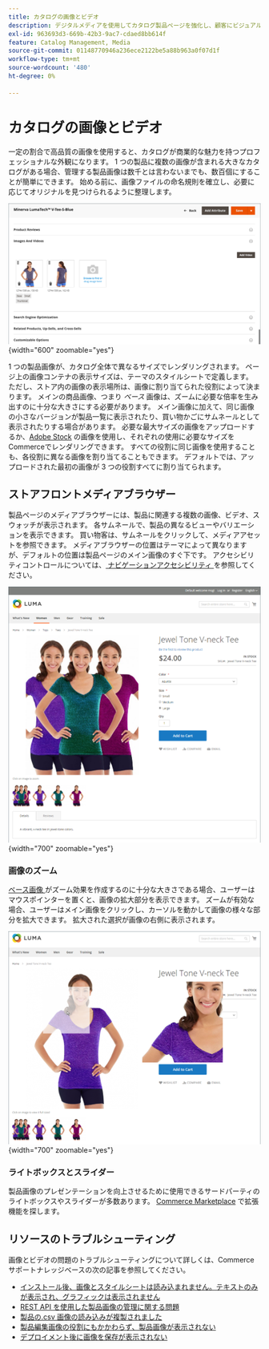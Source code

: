 ```yaml
---
title: カタログの画像とビデオ
description: デジタルメディアを使用してカタログ製品ページを強化し、顧客にビジュアルを提供する方法を説明します。
exl-id: 963693d3-669b-42b3-9ac7-cdaed8bb614f
feature: Catalog Management, Media
source-git-commit: 01148770946a236ece2122be5a88b963a0f07d1f
workflow-type: tm+mt
source-wordcount: '480'
ht-degree: 0%

---
```


# カタログの画像とビデオ

一定の割合で高品質の画像を使用すると、カタログが商業的な魅力を持つプロフェッショナルな外観になります。 1 つの製品に複数の画像が含まれる大きなカタログがある場合、管理する製品画像は数千とは言わないまでも、数百個にすることが簡単にできます。 始める前に、画像ファイルの命名規則を確立し、必要に応じてオリジナルを見つけられるように整理します。

![ 製品画像 ](./assets/product-images-videos-swatch.png){width="600" zoomable="yes"}

1 つの製品画像が、カタログ全体で異なるサイズでレンダリングされます。 ページ上の画像コンテナの表示サイズは、テーマのスタイルシートで定義します。 ただし、ストア内の画像の表示場所は、画像に割り当てられた役割によって決まります。 メインの商品画像、つまり _ベース_ 画像は、ズームに必要な倍率を生み出すのに十分な大きさにする必要があります。 メイン画像に加えて、同じ画像の小さなバージョンが製品一覧に表示されたり、買い物かごにサムネールとして表示されたりする場合があります。 必要な最大サイズの画像をアップロードするか、[Adobe Stock](../content-design/adobe-stock.md) の画像を使用し、それぞれの使用に必要なサイズをCommerceでレンダリングできます。 すべての役割に同じ画像を使用することも、各役割に異なる画像を割り当てることもできます。 デフォルトでは、アップロードされた最初の画像が 3 つの役割すべてに割り当てられます。

## ストアフロントメディアブラウザー

製品ページのメディアブラウザーには、製品に関連する複数の画像、ビデオ、スウォッチが表示されます。 各サムネールで、製品の異なるビューやバリエーションを表示できます。 買い物客は、サムネールをクリックして、メディアアセットを参照できます。 メディアブラウザーの位置はテーマによって異なりますが、デフォルトの位置は製品ページのメイン画像のすぐ下です。 アクセシビリティコントロールについては、[ ナビゲーションアクセシビリティ ](../getting-started/navigation-accessibility.md) を参照してください。

![ ストアフロントメディアブラウザー ](./assets/storefront-thumbnail-gallery.png){width="700" zoomable="yes"}

### 画像のズーム

[ ベース画像 ](product-image.md) がズーム効果を作成するのに十分な大きさである場合、ユーザーはマウスポインターを置くと、画像の拡大部分を表示できます。 ズームが有効な場合、ユーザーはメイン画像をクリックし、カーソルを動かして画像の様々な部分を拡大できます。 拡大された選択が画像の右側に表示されます。

![ 画像ズーム ](./assets/storefront-image-zoom.png){width="700" zoomable="yes"}

### ライトボックスとスライダー

製品画像のプレゼンテーションを向上させるために使用できるサードパーティのライトボックスやスライダーが多数あります。 [Commerce Marketplace](../getting-started/commerce-marketplace.md) で拡張機能を探します。

## リソースのトラブルシューティング

画像とビデオの問題のトラブルシューティングについて詳しくは、Commerce サポートナレッジベースの次の記事を参照してください。

- [ インストール後、画像とスタイルシートは読み込まれません。テキストのみが表示され、グラフィックは表示されません ](https://experienceleague.adobe.com/docs/commerce-knowledge-base/kb/troubleshooting/storefront/after-installing-images-and-stylesheets-do-not-load-only-text-displays-no-graphics.html)
- [REST API を使用した製品画像の管理に関する問題 ](https://experienceleague.adobe.com/docs/commerce-knowledge-base/kb/support-tools/patches/v1-0-5/mdva-28763-magento-patch-issues-with-managing-product-images-via-rest-api.html)
- [ 製品の.csv 画像の読み込みが複製されました ](https://experienceleague.adobe.com/docs/commerce-knowledge-base/kb/support-tools/patches/v1-0-14/mdva-31969-magento-patch-import-products-.csv-images-duplicated.html)
- [ 製品編集画像の役割にもかかわらず、製品画像が表示されない ](https://experienceleague.adobe.com/docs/commerce-knowledge-base/kb/troubleshooting/storefront/product-images-do-not-display-despite-product-edit-image-roles.html)
- [ デプロイメント後に画像を保存が表示されない ](https://experienceleague.adobe.com/docs/commerce-knowledge-base/kb/troubleshooting/storefront/store-images-not-displayed-after-deployment.html)
